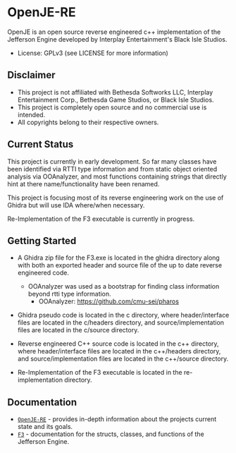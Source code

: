 OpenJE-RE
=========

OpenJE is an open source reverse engineered c++ implementation of the Jefferson Engine developed by Interplay Entertainment's Black Isle Studios.

- License: GPLv3 (see LICENSE for more information)

Disclaimer
----------

- This project is not affiliated with Bethesda Softworks LLC, Interplay Entertainment Corp., Bethesda Game Studios, or Black Isle Studios.
- This project is completely open source and no commercial use is intended.
- All copyrights belong to their respective owners.

Current Status
--------------

This project is currently in early development. So far many classes have been identified via RTTI type information and from static object oriented analysis via OOAnalyzer, and most functions containing strings that directly hint at there name/functionality have been renamed.

This project is focusing most of its reverse engineering work on the use of Ghidra but will use IDA where/when necessary.

Re-Implementation of the F3 executable is currently in progress.

Getting Started
---------------

- A Ghidra zip file for the F3.exe is located in the ghidra directory along with both an exported header and source file of the up to date reverse engineered code.
    - OOAnalyzer was used as a bootstrap for finding class information beyond rtti type information.
        - OOAnalyzer: https://github.com/cmu-sei/pharos

- Ghidra pseudo code is located in the c directory, where header/interface files are located in the c/headers directory, and source/implementation files are located in the c/source directory.
- Reverse engineered C++ source code is located in the c++ directory, where header/interface files are located in the c++/headers directory, and source/implementation files are located in the c++/source directory.
- Re-Implementation of the F3 executable is located in the re-implementation directory.

Documentation
-------------

- [`OpenJE-RE`](/docs/OpenJE-RE.md) - provides in-depth information about the projects current state and its goals.
- [`F3`](/docs/F3.md) - documentation for the structs, classes, and functions of the Jefferson Engine.
